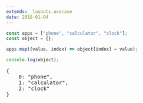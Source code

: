 ```yaml
---
extends: _layouts.usecase
date: 2018-01-04
---
```



```javascript
const apps = ["phone", "calculator", "clock"];
const object = {};

apps.map((value, index) => object[index] = value);

console.log(object);
```

<pre class="output">
{
    0: "phone",
    1: "calculator",
    2: "clock"
}
</pre>
